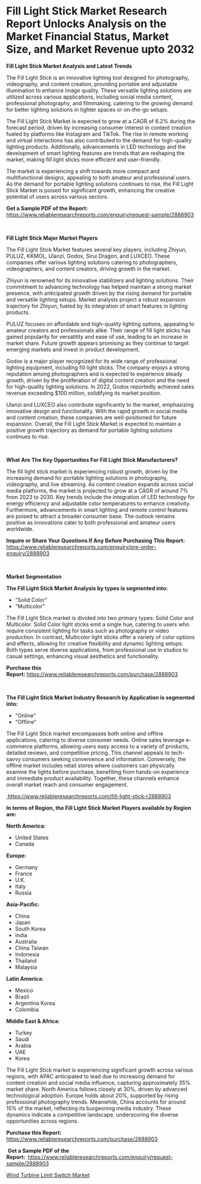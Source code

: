 <p><h1>Fill Light Stick Market Research Report Unlocks Analysis on the Market Financial Status, Market Size, and Market Revenue upto 2032</h1></p><p><strong>Fill Light Stick Market Analysis and Latest Trends</strong></p>
<p><p>The Fill Light Stick is an innovative lighting tool designed for photography, videography, and content creation, providing portable and adjustable illumination to enhance image quality. These versatile lighting solutions are utilized across various applications, including social media content, professional photography, and filmmaking, catering to the growing demand for better lighting solutions in tighter spaces or on-the-go setups. </p><p>The Fill Light Stick Market is expected to grow at a CAGR of 6.2% during the forecast period, driven by increasing consumer interest in content creation fueled by platforms like Instagram and TikTok. The rise in remote working and virtual interactions has also contributed to the demand for high-quality lighting products. Additionally, advancements in LED technology and the development of smart lighting features are trends that are reshaping the market, making fill light sticks more efficient and user-friendly. </p><p>The market is experiencing a shift towards more compact and multifunctional designs, appealing to both amateur and professional users. As the demand for portable lighting solutions continues to rise, the Fill Light Stick Market is poised for significant growth, enhancing the creative potential of users across various sectors.</p></p>
<p><strong>Get a Sample PDF of the Report:&nbsp;</strong> <a href="https://www.reliableresearchreports.com/enquiry/request-sample/2888903?utm_campaign=3207&utm_medium=2&utm_source=Github&utm_content=ia&utm_term=14032025&utm_id=fill-light-stick">https://www.reliableresearchreports.com/enquiry/request-sample/2888903</a></p>
<p>&nbsp;</p>
<p><strong>Fill Light Stick Major Market Players</strong></p>
<p><p>The Fill Light Stick Market features several key players, including Zhiyun, PULUZ, KKMOL, Ulanzi, Godox, Sirui Dragon, and LUXCEO. These companies offer various lighting solutions catering to photographers, videographers, and content creators, driving growth in the market.</p><p>Zhiyun is renowned for its innovative stabilizers and lighting solutions. Their commitment to advancing technology has helped maintain a strong market presence, with anticipated growth driven by the rising demand for portable and versatile lighting setups. Market analysts project a robust expansion trajectory for Zhiyun, fueled by its integration of smart features in lighting products.</p><p>PULUZ focuses on affordable and high-quality lighting options, appealing to amateur creators and professionals alike. Their range of fill light sticks has gained popularity for versatility and ease of use, leading to an increase in market share. Future growth appears promising as they continue to target emerging markets and invest in product development.</p><p>Godox is a major player recognized for its wide range of professional lighting equipment, including fill light sticks. The company enjoys a strong reputation among photographers and is expected to experience steady growth, driven by the proliferation of digital content creation and the need for high-quality lighting solutions. In 2022, Godox reportedly achieved sales revenue exceeding $100 million, solidifying its market position.</p><p>Ulanzi and LUXCEO also contribute significantly to the market, emphasizing innovative design and functionality. With the rapid growth in social media and content creation, these companies are well-positioned for future expansion. Overall, the Fill Light Stick Market is expected to maintain a positive growth trajectory as demand for portable lighting solutions continues to rise.</p></p>
<p>&nbsp;</p>
<p><strong>What Are The Key Opportunities For Fill Light Stick Manufacturers?</strong></p>
<p><p>The fill light stick market is experiencing robust growth, driven by the increasing demand for portable lighting solutions in photography, videography, and live streaming. As content creation expands across social media platforms, the market is projected to grow at a CAGR of around 7% from 2023 to 2030. Key trends include the integration of LED technology for energy efficiency and adjustable color temperatures to enhance creativity. Furthermore, advancements in smart lighting and remote control features are poised to attract a broader consumer base. The outlook remains positive as innovations cater to both professional and amateur users worldwide.</p></p>
<p><strong>Inquire or Share Your Questions If Any Before Purchasing This Report:</strong> <a href="https://www.reliableresearchreports.com/enquiry/pre-order-enquiry/2888903?utm_campaign=3207&utm_medium=2&utm_source=Github&utm_content=ia&utm_term=14032025&utm_id=fill-light-stick">https://www.reliableresearchreports.com/enquiry/pre-order-enquiry/2888903</a></p>
<p>&nbsp;</p>
<p><strong>Market Segmentation</strong></p>
<p><strong>The Fill Light Stick Market Analysis by types is segmented into:</strong></p>
<p><ul><li>"Solid Color"</li><li>"Multicolor"</li></ul></p>
<p><p>The Fill Light Stick market is divided into two primary types: Solid Color and Multicolor. Solid Color light sticks emit a single hue, catering to users who require consistent lighting for tasks such as photography or video production. In contrast, Multicolor light sticks offer a variety of color options and effects, allowing for creative flexibility and dynamic lighting setups. Both types serve diverse applications, from professional use in studios to casual settings, enhancing visual aesthetics and functionality.</p></p>
<p><strong>Purchase this Report:&nbsp;</strong><a href="https://www.reliableresearchreports.com/purchase/2888903?utm_campaign=3207&utm_medium=2&utm_source=Github&utm_content=ia&utm_term=14032025&utm_id=fill-light-stick">https://www.reliableresearchreports.com/purchase/2888903</a></p>
<p>&nbsp;</p>
<p><strong>The Fill Light Stick Market Industry Research by Application is segmented into:</strong></p>
<p><ul><li>"Online"</li><li>"Offline"</li></ul></p>
<p><p>The Fill Light Stick market encompasses both online and offline applications, catering to diverse consumer needs. Online sales leverage e-commerce platforms, allowing users easy access to a variety of products, detailed reviews, and competitive pricing. This channel appeals to tech-savvy consumers seeking convenience and information. Conversely, the offline market includes retail stores where customers can physically examine the lights before purchase, benefiting from hands-on experience and immediate product availability. Together, these channels enhance overall market reach and consumer engagement.</p></p>
<p><a href="https://www.reliableresearchreports.com/fill-light-stick-r2888903?utm_campaign=3207&utm_medium=2&utm_source=Github&utm_content=ia&utm_term=14032025&utm_id=fill-light-stick">&nbsp;https://www.reliableresearchreports.com/fill-light-stick-r2888903</a></p>
<p><strong>In terms of Region, the Fill Light Stick Market Players available by Region are:</strong></p>
<p>
    <p> <strong> North America: </strong>
        <ul>
            <li>United States</li>
            <li>Canada</li>
        </ul>
        </p> 
    <p> <strong> Europe: </strong>
        <ul>
            <li>Germany</li>
            <li>France</li>
            <li>U.K.</li>
            <li>Italy</li>
            <li>Russia</li>
        </ul>
        </p> 
    <p> <strong> Asia-Pacific: </strong>
        <ul>
            <li>China</li>
            <li>Japan</li>
            <li>South Korea</li>
            <li>India</li>
            <li>Australia</li>
            <li>China Taiwan</li>
            <li>Indonesia</li>
            <li>Thailand</li>
            <li>Malaysia</li>
        </ul>
        </p> 
    <p> <strong> Latin America: </strong>
        <ul>
            <li>Mexico</li>
            <li>Brazil</li>
            <li>Argentina Korea</li>
            <li>Colombia</li>
        </ul>
        </p> 
    <p> <strong> Middle East & Africa: </strong>
        <ul>
            <li>Turkey</li>
            <li>Saudi</li>
            <li>Arabia</li>
            <li>UAE</li>
            <li>Korea</li>
        </ul>
    </p>
    </p>
<p><p>The Fill Light Stick market is experiencing significant growth across various regions, with APAC anticipated to lead due to increasing demand for content creation and social media influence, capturing approximately 35% market share. North America follows closely at 30%, driven by advanced technological adoption. Europe holds about 20%, supported by rising professional photography trends. Meanwhile, China accounts for around 15% of the market, reflecting its burgeoning media industry. These dynamics indicate a competitive landscape, underscoring the diverse opportunities across regions.</p></p>
<p><strong>Purchase this Report: </strong><a href="https://www.reliableresearchreports.com/purchase/2888903?utm_campaign=3207&utm_medium=2&utm_source=Github&utm_content=ia&utm_term=14032025&utm_id=fill-light-stick">https://www.reliableresearchreports.com/purchase/2888903</a></p>
<p>&nbsp;<strong>Get a Sample PDF of the Report:&nbsp;&nbsp;</strong><a href="https://www.reliableresearchreports.com/enquiry/request-sample/2888903?utm_campaign=3207&utm_medium=2&utm_source=Github&utm_content=ia&utm_term=14032025&utm_id=fill-light-stick">https://www.reliableresearchreports.com/enquiry/request-sample/2888903</a></p>
<p><strong></strong></p>
<p><p><a href="https://github.com/sirayedantte/Market-Research-Report-List-1/blob/main/wind-turbine-limit-switch-market.md?utm_campaign=3207&utm_medium=2&utm_source=Github&utm_content=ia&utm_term=14032025&utm_id=fill-light-stick">Wind Turbine Limit Switch Market</a></p></p>